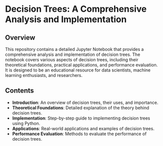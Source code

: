 # Decision Trees: A Comprehensive Analysis and Implementation

## Overview
This repository contains a detailed Jupyter Notebook that provides a comprehensive analysis and implementation of decision trees. The notebook covers various aspects of decision trees, including their theoretical foundations, practical applications, and performance evaluation. It is designed to be an educational resource for data scientists, machine learning enthusiasts, and researchers.

## Contents
- **Introduction**: An overview of decision trees, their uses, and importance.
- **Theoretical Foundations**: Detailed explanation of the theory behind decision trees.
- **Implementation**: Step-by-step guide to implementing decision trees using Python.
- **Applications**: Real-world applications and examples of decision trees.
- **Performance Evaluation**: Methods to evaluate the performance of decision trees.

